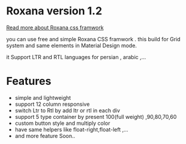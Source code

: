 # Roxana version 1.2 
 <a href="https://roxana.webineh.net">Read more about Roxana css framwork</a>
 
<p>you can use free and simple Roxana CSS framwork . this build for Grid system and same elements in Material Design mode.</p>
<p>it Support LTR and RTL languages for persian , arabic ,...</p>
<h1><a id="user-content-features" class="anchor" href="https://github.com/vahidalvandi/roxana/wiki#features"></a>Features</h1>
<ul>
<li>simple and lightweight</li>
<li>support 12 column responsive</li>
<li>switch Ltr to Rtl by add ltr or rtl in each div</li>
<li>support 5 type container by present 100(full weight) ,90,80,70,60</li>
<li>custom button style and multiply color</li>
<li>have same helpers like float-right,float-left ,...</li>
<li>and more feature Soon..</li>
</ul>